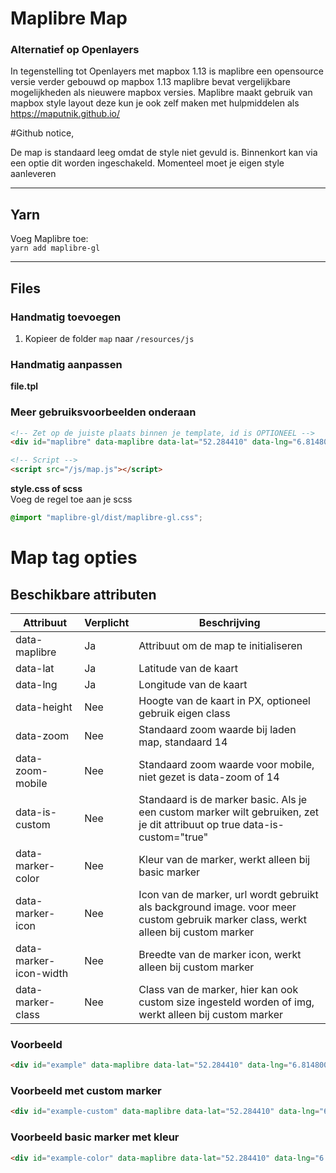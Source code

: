 # Maplibre Map 
### Alternatief op Openlayers 

In tegenstelling tot Openlayers met mapbox 1.13 is maplibre een opensource versie verder gebouwd op mapbox 1.13
maplibre bevat vergelijkbare mogelijkheden als nieuwere mapbox versies. Maplibre maakt gebruik van mapbox style layout deze 
kun je ook zelf maken met hulpmiddelen als https://maputnik.github.io/


#Github notice,

De map is standaard leeg omdat de style niet gevuld is. Binnenkort kan via een optie dit worden ingeschakeld.
Momenteel moet je eigen style aanleveren

---

## Yarn

Voeg Maplibre toe:\
``yarn add maplibre-gl``

---

## Files

### Handmatig toevoegen

1. Kopieer de folder `map` naar `/resources/js`


### Handmatig aanpassen

**file.tpl** 

### **Meer gebruiksvoorbeelden onderaan**

```html
<!-- Zet op de juiste plaats binnen je template, id is OPTIONEEL -->
<div id="maplibre" data-maplibre data-lat="52.284410" data-lng="6.814800" data-height="500"></div>

<!-- Script -->
<script src="/js/map.js"></script>

```

**style.css of scss** \
Voeg de regel toe aan je scss
````scss
@import "maplibre-gl/dist/maplibre-gl.css";
````


Map tag opties
================

Beschikbare attributen
-----------------------


| Attribuut              | Verplicht | Beschrijving                                                                                                                      |
|------------------------|-----------|-----------------------------------------------------------------------------------------------------------------------------------|
| data-maplibre          | Ja        | Attribuut om de map te initialiseren                                                                                              |
| data-lat               | Ja        | Latitude van de kaart                                                                                                             |
| data-lng               | Ja        | Longitude van de kaart                                                                                                            |
| data-height            | Nee       | Hoogte van de kaart in PX, optioneel gebruik eigen class                                                                          |
| data-zoom              | Nee       | Standaard zoom waarde bij laden map, standaard 14                                                                                 |
| data-zoom-mobile       | Nee       | Standaard zoom waarde voor mobile, niet gezet is data-zoom of 14                                                                  |
| data-is-custom         | Nee       | Standaard is de marker basic. Als je een custom marker wilt gebruiken, zet je dit attribuut op true data-is-custom="true"         |
| data-marker-color      | Nee       | Kleur van de marker, werkt alleen bij basic marker                                                                                |
| data-marker-icon       | Nee       | Icon van de marker, url wordt gebruikt als background image. voor meer custom gebruik marker class, werkt alleen bij custom marker |
| data-marker-icon-width | Nee       | Breedte van de marker icon, werkt alleen bij custom marker                                                                        |
| data-marker-class      | Nee       | Class van de marker, hier kan ook custom size ingesteld worden of img, werkt alleen bij custom marker                             |

### Voorbeeld

```html
<div id="example" data-maplibre data-lat="52.284410" data-lng="6.814800" data-height="500"></div>
```

### Voorbeeld met custom marker

```html
<div id="example-custom" data-maplibre data-lat="52.284410" data-lng="6.814800" data-height="500" data-is-custom="true" data-marker-class="custom-marker" data-marker-icon="/img/example.png" data-marker-icon-width="50"></div>
```

### Voorbeeld basic marker met kleur

```html
<div id="example-color" data-maplibre data-lat="52.284410" data-lng="6.814800" data-height="500" data-marker-color="#0000ff"></div>
```
